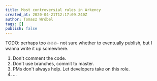 ```yaml
---
title: Most controversial rules in Arkency
created_at: 2020-04-21T12:17:09.240Z
author: Tomasz Wróbel
tags: []
publish: false
---
```


TODO: perhaps too 🔥🔥🔥- not sure whether to eventually publish, but I wanna write it up somewhere.

1. Don't comment the code.
2. Don't use branches, commit to master.
3. PMs don't always help. Let developers take on this role.
4. ...

